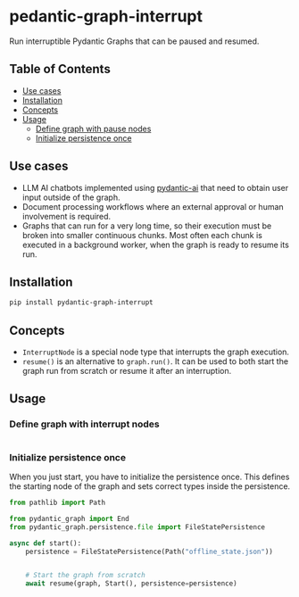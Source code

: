 # pedantic-graph-interrupt

Run interruptible Pydantic Graphs that can be paused and resumed.

## Table of Contents

* [Use cases](#use-cases)
* [Installation](#installation)
* [Concepts](#concepts)
* [Usage](#usage)
  * [Define graph with pause nodes](#define-graph-with-pause-nodes)
  * [Initialize persistence once](#initialize-persistence-once)

## Use cases

* LLM AI chatbots implemented using [pydantic-ai] that need to obtain user
  input outside of the graph.
* Document processing workflows where an external approval or human
  involvement is required.
* Graphs that can run for a very long time, so their execution must be
  broken into smaller continuous chunks. Most often each chunk is executed
  in a background worker, when the graph is ready to resume its run.

## Installation

```bash
pip install pydantic-graph-interrupt
```

## Concepts

* `InterruptNode` is a special node type that interrupts the graph execution.
* `resume()` is an alternative to `graph.run()`. It can be used to both start
  the graph run from scratch or resume it after an interruption.

## Usage

### Define graph with interrupt nodes

```python

```

### Initialize persistence once

When you just start, you have to initialize the persistence once. This
defines the starting node of the graph and sets correct types inside
the persistence.

```python
from pathlib import Path

from pydantic_graph import End
from pydantic_graph.persistence.file import FileStatePersistence

async def start():
    persistence = FileStatePersistence(Path("offline_state.json"))


    # Start the graph from scratch
    await resume(graph, Start(), persistence=persistence)
```

[State Persistence]: https://ai.pydantic.dev/graph/#state-persistence
[pydantic-ai]: https://ai.pydantic.dev/
